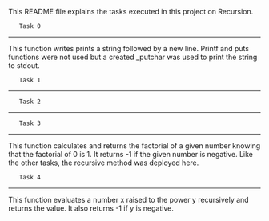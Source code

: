 This README file explains the tasks executed in this project on Recursion.

       Task 0
------------------
This function writes prints a string followed by a new line.
Printf and puts functions were not used but a created _putchar was used to print the string to stdout.

       Task 1
------------------




       Task 2
------------------


       Task 3
------------------
This function calculates and returns the factorial of a given number knowing that the factorial of 0 is 1. It returns -1 if the given number is negative. Like the other tasks, the recursive method was deployed here.

       Task 4
------------------
This function evaluates a number x raised to the power y recursively and returns the value. It also returns -1 if y is negative.
